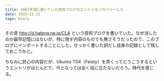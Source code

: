 ```yaml
---
title: 2007年頃に書いていた技術ブログのエントリをリカバリーした
date: 2015-11-21
tags: Diary
---
```


その昔 http://d.hatena.ne.jp/CLA という技術ブログを書いていた。なぜ消したのか最早記憶にはないが、特に隠す内容のものでも無さそうだったので、このブログにインポートすることにした。せっかく書いた訳だし自身の記録として残しておこうかと。

ちなみに肝心の内容だが、Ubuntu 7.04（Feisty）を弄くってどうこうするというエントリがほとんどで、今となっては全く役に立たないだろう。時代を感じる。
